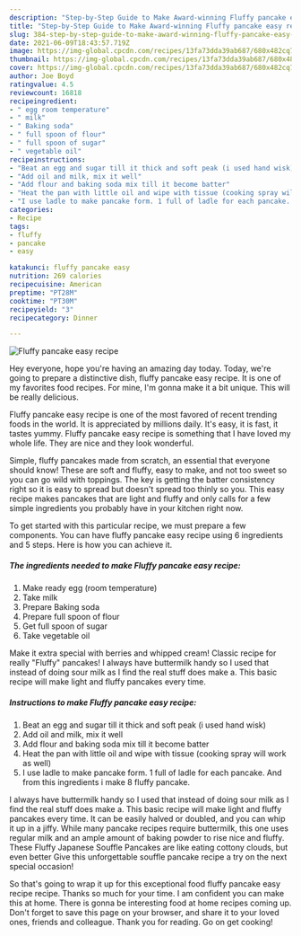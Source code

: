 ```yaml
---
description: "Step-by-Step Guide to Make Award-winning Fluffy pancake easy recipe"
title: "Step-by-Step Guide to Make Award-winning Fluffy pancake easy recipe"
slug: 384-step-by-step-guide-to-make-award-winning-fluffy-pancake-easy-recipe
date: 2021-06-09T18:43:57.719Z
image: https://img-global.cpcdn.com/recipes/13fa73dda39ab687/680x482cq70/fluffy-pancake-easy-recipe-recipe-main-photo.jpg
thumbnail: https://img-global.cpcdn.com/recipes/13fa73dda39ab687/680x482cq70/fluffy-pancake-easy-recipe-recipe-main-photo.jpg
cover: https://img-global.cpcdn.com/recipes/13fa73dda39ab687/680x482cq70/fluffy-pancake-easy-recipe-recipe-main-photo.jpg
author: Joe Boyd
ratingvalue: 4.5
reviewcount: 16818
recipeingredient:
- " egg room temperature"
- " milk"
- " Baking soda"
- " full spoon of flour"
- " full spoon of sugar"
- " vegetable oil"
recipeinstructions:
- "Beat an egg and sugar till it thick and soft peak (i used hand wisk)"
- "Add oil and milk, mix it well"
- "Add flour and baking soda mix till it become batter"
- "Heat the pan with little oil and wipe with tissue (cooking spray will work as well)"
- "I use ladle to make pancake form. 1 full of ladle for each pancake. And from this ingredients i make 8 fluffy pancake."
categories:
- Recipe
tags:
- fluffy
- pancake
- easy

katakunci: fluffy pancake easy 
nutrition: 269 calories
recipecuisine: American
preptime: "PT28M"
cooktime: "PT30M"
recipeyield: "3"
recipecategory: Dinner

---
```



![Fluffy pancake easy recipe](https://img-global.cpcdn.com/recipes/13fa73dda39ab687/680x482cq70/fluffy-pancake-easy-recipe-recipe-main-photo.jpg)

Hey everyone, hope you're having an amazing day today. Today, we're going to prepare a distinctive dish, fluffy pancake easy recipe. It is one of my favorites food recipes. For mine, I'm gonna make it a bit unique. This will be really delicious.

Fluffy pancake easy recipe is one of the most favored of recent trending foods in the world. It is appreciated by millions daily. It's easy, it is fast, it tastes yummy. Fluffy pancake easy recipe is something that I have loved my whole life. They are nice and they look wonderful.

Simple, fluffy pancakes made from scratch, an essential that everyone should know! These are soft and fluffy, easy to make, and not too sweet so you can go wild with toppings. The key is getting the batter consistency right so it is easy to spread but doesn&#39;t spread too thinly so you. This easy recipe makes pancakes that are light and fluffy and only calls for a few simple ingredients you probably have in your kitchen right now.


To get started with this particular recipe, we must prepare a few components. You can have fluffy pancake easy recipe using 6 ingredients and 5 steps. Here is how you can achieve it.

<!--inarticleads1-->

##### The ingredients needed to make Fluffy pancake easy recipe:

1. Make ready  egg (room temperature)
1. Take  milk
1. Prepare  Baking soda
1. Prepare  full spoon of flour
1. Get  full spoon of sugar
1. Take  vegetable oil


Make it extra special with berries and whipped cream! Classic recipe for really &#34;Fluffy&#34; pancakes! I always have buttermilk handy so I used that instead of doing sour milk as I find the real stuff does make a. This basic recipe will make light and fluffy pancakes every time. 

<!--inarticleads2-->

##### Instructions to make Fluffy pancake easy recipe:

1. Beat an egg and sugar till it thick and soft peak (i used hand wisk)
1. Add oil and milk, mix it well
1. Add flour and baking soda mix till it become batter
1. Heat the pan with little oil and wipe with tissue (cooking spray will work as well)
1. I use ladle to make pancake form. 1 full of ladle for each pancake. And from this ingredients i make 8 fluffy pancake.


I always have buttermilk handy so I used that instead of doing sour milk as I find the real stuff does make a. This basic recipe will make light and fluffy pancakes every time. It can be easily halved or doubled, and you can whip it up in a jiffy. While many pancake recipes require buttermilk, this one uses regular milk and an ample amount of baking powder to rise nice and fluffy. These Fluffy Japanese Souffle Pancakes are like eating cottony clouds, but even better Give this unforgettable souffle pancake recipe a try on the next special occasion! 

So that's going to wrap it up for this exceptional food fluffy pancake easy recipe recipe. Thanks so much for your time. I am confident you can make this at home. There is gonna be interesting food at home recipes coming up. Don't forget to save this page on your browser, and share it to your loved ones, friends and colleague. Thank you for reading. Go on get cooking!
